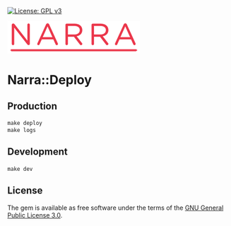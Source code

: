 [![License: GPL v3](https://img.shields.io/badge/License-GPLv3-blue.svg)](https://www.gnu.org/licenses/gpl-3.0)

![narra logo](https://github.com/narra/platform/raw/main/narra.png)

# Narra::Deploy

## Production

```
make deploy
make logs
```

## Development

```
make dev
```

## License
The gem is available as free software under the terms of the [GNU General Public License 3.0](https://www.gnu.org/licenses/gpl-3.0).
